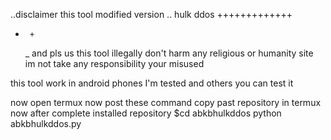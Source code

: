 ..disclaimer this tool modified version 
.. hulk ddos
+++++++++++++
  +      +
      _
     and pls us this tool illegally
don't harm any religious or humanity site
 im not take any responsibility your misused

this tool work in
android phones I'm tested and others you can test it

now open termux
now post these command 
copy past repository in termux 
now after complete installed repository 
$cd abkbhulkddos
python abkbhulkddos.py


